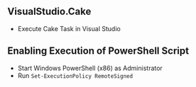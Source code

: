 ## VisualStudio.Cake

- Execute Cake Task in Visual Studio

## Enabling Execution of PowerShell Script

-  Start Windows PowerShell (x86) as Administrator
-  Run `Set-ExecutionPolicy RemoteSigned`